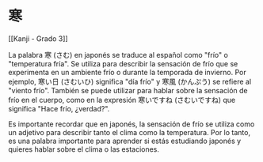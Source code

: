 # 寒

[[Kanji - Grado 3]]

La palabra 寒 (さむ) en japonés se traduce al español como "frío" o "temperatura fría". Se utiliza para describir la sensación de frío que se experimenta en un ambiente frío o durante la temporada de invierno. Por ejemplo, 寒い日 (さむいひ) significa "día frío" y 寒風 (かんぷう) se refiere al "viento frío". También se puede utilizar para hablar sobre la sensación de frío en el cuerpo, como en la expresión 寒いですね (さむいですね) que significa "Hace frío, ¿verdad?". 

Es importante recordar que en japonés, la sensación de frío se utiliza como un adjetivo para describir tanto el clima como la temperatura. Por lo tanto, es una palabra importante para aprender si estás estudiando japonés y quieres hablar sobre el clima o las estaciones.
